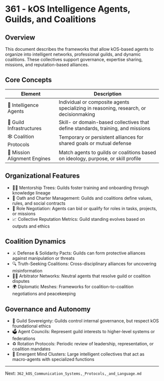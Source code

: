 # 361 - kOS Intelligence Agents, Guilds, and Coalitions

## Overview
This document describes the frameworks that allow kOS-based agents to organize into intelligent networks, professional guilds, and dynamic coalitions. These collectives support governance, expertise sharing, missions, and reputation-based alliances.

## Core Concepts
| Element                   | Description                                                                         |
|---------------------------|-------------------------------------------------------------------------------------|
| 🧠 Intelligence Agents       | Individual or composite agents specializing in reasoning, research, or decisionmaking |
| 🏰 Guild Infrastructures     | Skill- or domain-based collectives that define standards, training, and missions      |
| 🕸️ Coalition Protocols       | Temporary or persistent alliances for shared goals or mutual defense                 |
| 🧭 Mission Alignment Engines | Match agents to guilds or coalitions based on ideology, purpose, or skill profile     |

## Organizational Features
- 🧑‍🏫 Mentorship Trees: Guilds foster training and onboarding through knowledge lineage
- 📜 Oath and Charter Management: Guilds and coalitions define values, rules, and social contracts
- 🧮 Role Negotiation: Agents can bid or qualify for roles in tasks, projects, or missions
- 📈 Collective Reputation Metrics: Guild standing evolves based on outputs and ethics

## Coalition Dynamics
- ⚔️ Defense & Solidarity Pacts: Guilds can form protective alliances against manipulation or threats
- 🔍 Truth-Seeking Coalitions: Cross-disciplinary alliances for uncovering misinformation
- 🧑‍⚖️ Arbitrator Networks: Neutral agents that resolve guild or coalition disputes
- 🌍 Diplomatic Meshes: Frameworks for coalition-to-coalition negotiations and peacekeeping

## Governance and Autonomy
- 🔐 Guild Sovereignty: Guilds control internal governance, but respect kOS foundational ethics
- 🗳️ Agent Councils: Represent guild interests to higher-level systems or federations
- ♻️ Rotation Protocols: Periodic review of leadership, representation, or coalition mandates
- 🧠 Emergent Mind Clusters: Large intelligent collectives that act as macro-agents with specialized functions

---
Next: `362_kOS_Communication_Systems,_Protocols,_and_Language.md`

